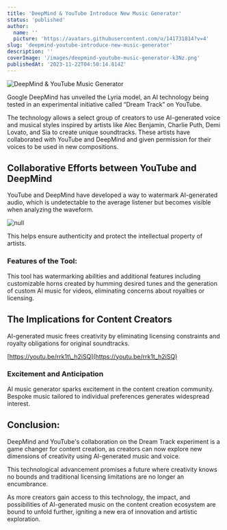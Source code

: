 ```yaml
---
title: 'DeepMind & YouTube Introduce New Music Generator'
status: 'published'
author:
  name: ''
  picture: 'https://avatars.githubusercontent.com/u/141731814?v=4'
slug: 'deepmind-youtube-introduce-new-music-generator'
description: ''
coverImage: '/images/deepmind-youtube-music-generator-k3Nz.png'
publishedAt: '2023-11-22T04:50:14.814Z'
---
```


![DeepMind & YouTube Music Generator](https://dragganaitool.com/wp-content/uploads/2023/11/DeepMind-YouTube-Music-Generator.png)

Google DeepMind has unveiled the Lyria model, an AI technology being tested in an experimental initiative called “Dream Track” on YouTube.

The technology allows a select group of creators to use AI-generated voice and musical styles inspired by artists like Alec Benjamin, Charlie Puth, Demi Lovato, and Sia to create unique soundtracks. These artists have collaborated with YouTube and DeepMind and given permission for their voices to be used in new compositions.

## **Collaborative Efforts between YouTube and DeepMind**

YouTube and DeepMind have developed a way to watermark AI-generated audio, which is undetectable to the average listener but becomes visible when analyzing the waveform.

![null](https://dragganaitool.com/wp-content/uploads/2023/11/image-100-1024x481.png)

This helps ensure authenticity and protect the intellectual property of artists.

### **Features of the Tool:**

This tool has watermarking abilities and additional features including customizable horns created by humming desired tunes and the generation of custom AI music for videos, eliminating concerns about royalties or licensing.

## **The Implications for Content Creators**

AI-generated music frees creativity by eliminating licensing constraints and royalty obligations for original soundtracks.

[https://youtu.be/rrk1t\_h2iSQ](https://youtu.be/rrk1t_h2iSQ)

### **Excitement and Anticipation**

AI music generator sparks excitement in the content creation community. Bespoke music tailored to individual preferences generates widespread interest.

## **Conclusion:**

DeepMind and YouTube's collaboration on the Dream Track experiment is a game changer for content creation, as creators can now explore new dimensions of creativity using AI-generated music and voice.

This technological advancement promises a future where creativity knows no bounds and traditional licensing limitations are no longer an encumbrance.

As more creators gain access to this technology, the impact, and possibilities of AI-generated music on the content creation ecosystem are bound to unfold further, igniting a new era of innovation and artistic exploration.

<br>



